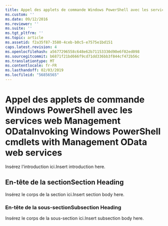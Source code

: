```yaml
---
title: Appel des applets de commande Windows PowerShell avec les services web de gestion OData | Microsoft Docs
ms.custom: ''
ms.date: 09/12/2016
ms.reviewer: ''
ms.suite: ''
ms.tgt_pltfrm: ''
ms.topic: article
ms.assetid: f2a35f87-3580-4ceb-b0c5-e7575e1bd151
caps.latest.revision: 4
ms.openlocfilehash: a5677296558c648e62b71153330d90e6f02ed098
ms.sourcegitcommit: b6871f21bd666f9cd71dd336bb3f844cf472b56c
ms.translationtype: MT
ms.contentlocale: fr-FR
ms.lasthandoff: 02/03/2019
ms.locfileid: "56856565"
---
```

# <a name="invoking-windows-powershell-cmdlets-with-management-odata-web-services"></a><span data-ttu-id="8ee58-102">Appel des applets de commande Windows PowerShell avec les services web Management OData</span><span class="sxs-lookup"><span data-stu-id="8ee58-102">Invoking Windows PowerShell cmdlets with Management OData web services</span></span>

<span data-ttu-id="8ee58-103">Insérez l'introduction ici.</span><span class="sxs-lookup"><span data-stu-id="8ee58-103">Insert introduction here.</span></span>

## <a name="section-heading"></a><span data-ttu-id="8ee58-104">En-tête de la section</span><span class="sxs-lookup"><span data-stu-id="8ee58-104">Section Heading</span></span>

<span data-ttu-id="8ee58-105">Insérez le corps de la section ici.</span><span class="sxs-lookup"><span data-stu-id="8ee58-105">Insert section body here.</span></span>

### <a name="subsection-heading"></a><span data-ttu-id="8ee58-106">En-tête de la sous-section</span><span class="sxs-lookup"><span data-stu-id="8ee58-106">Subsection Heading</span></span>

<span data-ttu-id="8ee58-107">Insérez le corps de la sous-section ici.</span><span class="sxs-lookup"><span data-stu-id="8ee58-107">Insert subsection body here.</span></span>